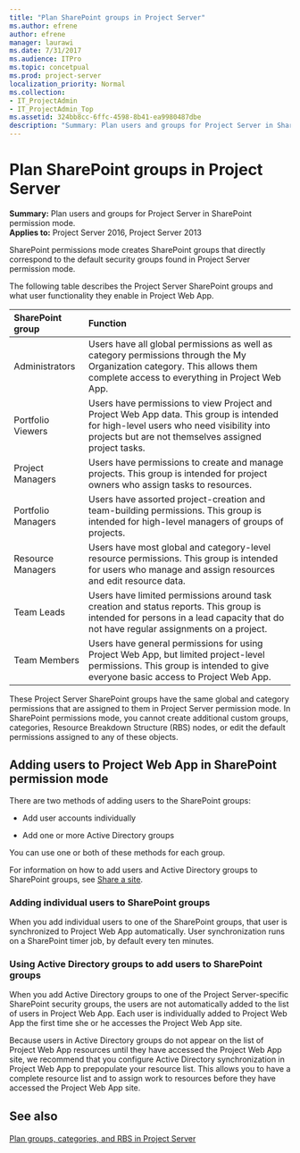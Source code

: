 ```yaml
---
title: "Plan SharePoint groups in Project Server"
ms.author: efrene
author: efrene
manager: laurawi
ms.date: 7/31/2017
ms.audience: ITPro
ms.topic: concetpual
ms.prod: project-server
localization_priority: Normal
ms.collection:
- IT_ProjectAdmin
- IT_ProjectAdmin_Top
ms.assetid: 324bb8cc-6ffc-4598-8b41-ea9980487dbe
description: "Summary: Plan users and groups for Project Server in SharePoint permission mode."
---
```


# Plan SharePoint groups in Project Server
 
 **Summary:** Plan users and groups for Project Server in SharePoint permission mode.<br/>
**Applies to:** Project Server 2016, Project Server 2013
  
SharePoint permissions mode creates SharePoint groups that directly correspond to the default security groups found in Project Server permission mode.
  
The following table describes the Project Server SharePoint groups and what user functionality they enable in Project Web App.
  
|**SharePoint group**|**Function**|
|:-----|:-----|
|Administrators  <br/> |Users have all global permissions as well as category permissions through the My Organization category. This allows them complete access to everything in Project Web App.  <br/> |
|Portfolio Viewers  <br/> |Users have permissions to view Project and Project Web App data. This group is intended for high-level users who need visibility into projects but are not themselves assigned project tasks.  <br/> |
|Project Managers  <br/> |Users have permissions to create and manage projects. This group is intended for project owners who assign tasks to resources.  <br/> |
|Portfolio Managers  <br/> |Users have assorted project-creation and team-building permissions. This group is intended for high-level managers of groups of projects.  <br/> |
|Resource Managers  <br/> |Users have most global and category-level resource permissions. This group is intended for users who manage and assign resources and edit resource data.  <br/> |
|Team Leads  <br/> |Users have limited permissions around task creation and status reports. This group is intended for persons in a lead capacity that do not have regular assignments on a project.  <br/> |
|Team Members  <br/> |Users have general permissions for using Project Web App, but limited project-level permissions. This group is intended to give everyone basic access to Project Web App.  <br/> |
   
These Project Server SharePoint groups have the same global and category permissions that are assigned to them in Project Server permission mode. In SharePoint permissions mode, you cannot create additional custom groups, categories, Resource Breakdown Structure (RBS) nodes, or edit the default permissions assigned to any of these objects.
  
## Adding users to Project Web App in SharePoint permission mode

There are two methods of adding users to the SharePoint groups:
  
- Add user accounts individually
    
- Add one or more Active Directory groups
    
You can use one or both of these methods for each group.
  
For information on how to add users and Active Directory groups to SharePoint groups, see [Share a site](https://office.microsoft.com/en-us/sharepoint-help/share-a-site-HA103456668.aspx).
  
### Adding individual users to SharePoint groups

When you add individual users to one of the SharePoint groups, that user is synchronized to Project Web App automatically. User synchronization runs on a SharePoint timer job, by default every ten minutes.
  
### Using Active Directory groups to add users to SharePoint groups

When you add Active Directory groups to one of the Project Server-specific SharePoint security groups, the users are not automatically added to the list of users in Project Web App. Each user is individually added to Project Web App the first time she or he accesses the Project Web App site. 
  
Because users in Active Directory groups do not appear on the list of Project Web App resources until they have accessed the Project Web App site, we recommend that you configure Active Directory synchronization in Project Web App to prepopulate your resource list. This allows you to have a complete resource list and to assign work to resources before they have accessed the Project Web App site.
  
## See also

#### 

[Plan groups, categories, and RBS in Project Server](plan-groups-categories-and-rbs-in-project-server.md)

